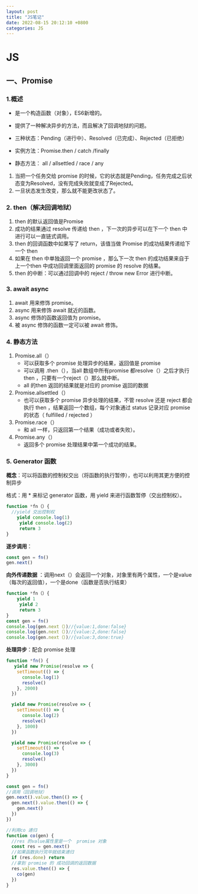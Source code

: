 ```yaml
---
layout: post
title: "JS笔记"
date: 2022-08-15 20:12:10 +0800
categories: JS
---
```




# JS

## 一、Promise

### 1.概述

- 是一个构造函数（对象），ES6新增的。


- 提供了一种解决异步的方法，而且解决了回调地狱的问题。
- 三种状态：Pending（进行中）、Resolved（已完成）、Rejected（已拒绝）
- 实例方法：Promise.then / catch /finally
- 静态方法： all / allsettled / race / any

1. 当把一个任务交给 promise 的时候，它的状态就是Pending，任务完成之后状态变为Resolved，没有完成失败就变成了Rejected。
2. 一旦状态发生改变，那么就不能更改状态了。

### 2. then（解决回调地狱）

1. then 的默认返回值是Promise
2. 成功的结果通过 resolve 传递给 then ，下一次的异步可以在下一个 then 中进行可以一直链式调用。
3. then 的回调函数中如果写了 return，该值当做 Promise 的成功结果传递给下一个 then 
4. 如果在 then 中单独返回一个 promise ，那么下一次 then 的成功结果来自于上一个then 中成功回调里面返回的 promise 的 resolve 的结果。
5. then 的中断：可以通过回调中的 reject / throw new Error 进行中断。

### 3. await async

1. await 用来修饰 promise。
2. async 用来修饰 await 就近的函数。
3. async 修饰的函数返回值为 promise。
4. 被 async 修饰的函数一定可以被 await 修饰。

### 4. 静态方法

1. Promise.all（）
   + 可以获取多个 promise 处理异步的结果，返回值是 promise
   + 可以调用 .then（），当all 数组中所有promise 都resolve（）之后才执行 then ，只要有一个reject（）那么就中断。
   + all 的then 返回的结果就是对应的 promise 返回的数据
2. Promise.allsettled（）
   - 也可以获取多个 promise 异步处理的结果，不管 resolve 还是 reject 都会执行 then ，结果返回一个数组，每个对象通过 status 记录对应 promise 的状态（ fulfilled / rejected ） 
3. Promise.race（）
   - 和 all 一样，只返回第一个结果（成功或者失败）。	
4. Promise.any（）
   - 返回多个 promise 处理结果中第一个成功的结果。

### 5. Generator 函数

**概念**：可以将函数的控制权交出（将函数的执行暂停），也可以利用其更方便的控制异步

格式：用 * 来标记 generator 函数，用 yield 来进行函数暂停（交出控制权）。

```javascript
function *fn（）{ 
  //yield 交出控制权
	yield console.log(1)
     yield console.log(2)
     return 3
}
```

**逐步调用**：

```javascript
const gen = fn()
gen.next()
```

**向外传递数据** ：调用next（）会返回一个对象，对象里有两个属性，一个是value（每次的返回值），一个是done（函数是否执行结束）

```javascript
function *fn（）{ 
	yield 1
     yield 2
     return 3
}
const gen = fn()
console.log(gen.next（）)//{value:1,done:false}
console.log(gen.next（）)//{value:2,done:false}
console.log(gen.next（）)//{value:3,done:true}
```

**处理异步**：配合 promise 处理

```javascript
function *fn() {
   yield new Promise(resolve => {
    setTimeout(() => {
      console.log(1)
      resolve()
    }, 2000)
  })

  yield new Promise(resolve => {
    setTimeout(() => {
      console.log(2)
      resolve()
    }, 1000)
  })

  yield new Promise(resolve => {
    setTimeout(() => {
      console.log(3)
      resolve()
    }, 3000)
  })
}

const gen = fn()
//调用（回调地狱）
gen.next().value.then(() => {
  gen.next().value.then(() => {
    gen.next()
  })
})

//利用co 递归
function co(gen) {
  //res 的value属性里是一个  promise 对象
  const res = gen.next()
  //如果函数执行完毕就结束递归
  if (res.done) return
  //拿到 promise 的 成功回调的返回数据
  res.value.then(() => {
    co(gen)
  })
}
```





